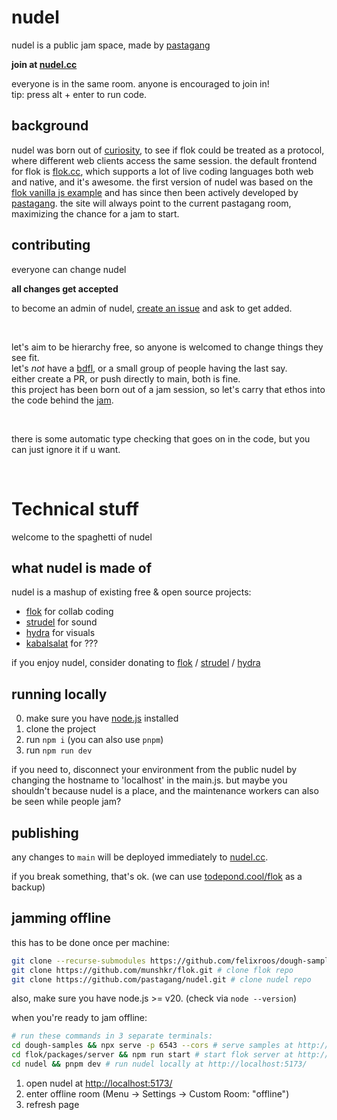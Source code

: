 # nudel

nudel is a public jam space, made by [pastagang](https://www.pastagang.cc/)

**join at [nudel.cc](https://nudel.cc)**

everyone is in the same room. anyone is encouraged to join in!\
tip: press alt + enter to run code.

## background

nudel was born out of [curiosity](https://post.lurk.org/@TodePond@mas.to/113739106696182239), to see if flok could be treated as a protocol, where different web clients access the same session. the default frontend for flok is [flok.cc](https://flok.cc/), which supports a lot of live coding languages both web and native, and it's awesome. the first version of nudel was based on the [flok vanilla js example](https://github.com/munshkr/flok/tree/main/packages/example-vanilla-js) and has since then been actively developed by [pastagang](https://www.pastagang.cc/). the site will always point to the current pastagang room, maximizing the chance for a jam to start.

## contributing

everyone can change nudel

**all changes get accepted**

to become an admin of nudel, [create an issue](https://github.com/pastagang/nudel/issues/new/choose) and ask to get added.

<br>

let's aim to be hierarchy free, so anyone is welcomed to change things they see fit.\
let's _not_ have a [bdfl](https://en.wikipedia.org/wiki/Benevolent_dictator_for_life), or a small group of people having the last say.\
either create a PR, or push directly to main, both is fine.\
this project has been born out of a jam session, so let's carry that ethos into the code behind the [jam](https://pastagang.cc/paper).

<br>

there is some automatic type checking that goes on in the code, but you can just ignore it if u want.

<br>

# Technical stuff

welcome to the spaghetti of nudel

## what nudel is made of

nudel is a mashup of existing free & open source projects:

- [flok](https://github.com/munshkr/flok/) for collab coding
- [strudel](https://github.com/tidalcycles/strudel) for sound
- [hydra](https://github.com/hydra-synth/hydra-synth) for visuals
- [kabalsalat](https://kabel.salat.dev/) for ???

if you enjoy nudel, consider donating to [flok](https://ko-fi.com/munshkr) / [strudel](https://opencollective.com/tidalcycles) / [hydra](https://opencollective.com/hydra-synth)

## running locally

0. make sure you have [node.js](https://nodejs.org/en/download) installed
1. clone the project
2. run `npm i` (you can also use `pnpm`)
3. run `npm run dev`

if you need to, disconnect your environment from the public nudel by changing the hostname to 'localhost' in the main.js. but maybe you shouldn't because nudel is a place, and the maintenance workers can also be seen while people jam?

## publishing

any changes to `main` will be deployed immediately to [nudel.cc](https://nudel.cc).

if you break something, that's ok. (we can use [todepond.cool/flok](https://www.todepond.cool/flok) as a backup)

<!--

## flok compatibility

it would be good to stay compatible to flok.cc (and potential other clients), so that people could choose their client.\
by compatible, i mean the overlapping features should behave similarly, and features that do not overlap should not cause problems.

-->

## jamming offline

this has to be done once per machine:

```sh
git clone --recurse-submodules https://github.com/felixroos/dough-samples.git # download samples
git clone https://github.com/munshkr/flok.git # clone flok repo
git clone https://github.com/pastagang/nudel.git # clone nudel repo
```

also, make sure you have node.js >= v20. (check via `node --version`)

when you're ready to jam offline:

```sh
# run these commands in 3 separate terminals:
cd dough-samples && npx serve -p 6543 --cors # serve samples at http://localhost:6543
cd flok/packages/server && npm run start # start flok server at http://localhost:3000
cd nudel && pnpm dev # run nudel locally at http://localhost:5173/
```

1. open nudel at <http://localhost:5173/>
2. enter offline room (Menu -> Settings -> Custom Room: "offline")
3. refresh page
